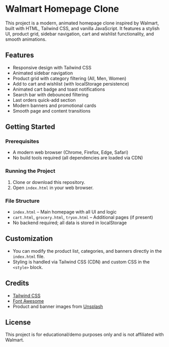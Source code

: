 # Walmart Homepage Clone

This project is a modern, animated homepage clone inspired by Walmart, built with HTML, Tailwind CSS, and vanilla JavaScript. It features a stylish UI, product grid, sidebar navigation, cart and wishlist functionality, and smooth animations.

## Features
- Responsive design with Tailwind CSS
- Animated sidebar navigation
- Product grid with category filtering (All, Men, Women)
- Add to cart and wishlist (with localStorage persistence)
- Animated cart badge and toast notifications
- Search bar with debounced filtering
- Last orders quick-add section
- Modern banners and promotional cards
- Smooth page and content transitions

## Getting Started

### Prerequisites
- A modern web browser (Chrome, Firefox, Edge, Safari)
- No build tools required (all dependencies are loaded via CDN)

### Running the Project
1. Clone or download this repository.
2. Open `index.html` in your web browser.

### File Structure
- `index.html` – Main homepage with all UI and logic
- `cart.html`, `grocery.html`, `tryon.html` – Additional pages (if present)
- No backend required; all data is stored in localStorage

## Customization
- You can modify the product list, categories, and banners directly in the `index.html` file.
- Styling is handled via Tailwind CSS (CDN) and custom CSS in the `<style>` block.

## Credits
- [Tailwind CSS](https://tailwindcss.com/)
- [Font Awesome](https://fontawesome.com/)
- Product and banner images from [Unsplash](https://unsplash.com/)

## License
This project is for educational/demo purposes only and is not affiliated with Walmart. 